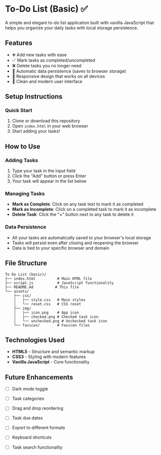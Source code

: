 # To-Do List (Basic) ✅

A simple and elegant to-do list application built with vanilla JavaScript that helps you organize your daily tasks with local storage persistence.

## Features

- ➕ Add new tasks with ease
- ✅ Mark tasks as completed/uncompleted
- ❌ Delete tasks you no longer need
- 💾 Automatic data persistence (saves to browser storage)
- 📱 Responsive design that works on all devices
- 🎨 Clean and modern user interface


## Setup Instructions

### Quick Start
1. Clone or download this repository
2. Open `index.html` in your web browser
3. Start adding your tasks!


## How to Use

### Adding Tasks
1. Type your task in the input field
2. Click the "Add" button or press Enter
3. Your task will appear in the list below

### Managing Tasks
- **Mark as Complete**: Click on any task text to mark it as completed
- **Mark as Incomplete**: Click on a completed task to mark it as incomplete
- **Delete Task**: Click the "×" button next to any task to delete it

### Data Persistence
- All your tasks are automatically saved to your browser's local storage
- Tasks will persist even after closing and reopening the browser
- Data is tied to your specific browser and domain

## File Structure

```
To Do List (basic)/
├── index.html          # Main HTML file
├── script.js           # JavaScript functionality
├── README.md          # This file
└── assets/
    ├── css/
    │   ├── style.css   # Main styles
    │   └── reset.css   # CSS reset
    ├── img/
    │   ├── icon.png    # App icon
    │   ├── checked.png # Checked task icon
    │   └── unchecked.png # Unchecked task icon
    └── favicon/        # Favicon files
```

## Technologies Used

- **HTML5** - Structure and semantic markup
- **CSS3** - Styling with modern features
- **Vanilla JavaScript** - Core functionality


## Future Enhancements

- [ ] Dark mode toggle
- [ ] Task categories
- [ ] Drag and drop reordering
- [ ] Task due dates
- [ ] Export to different formats
- [ ] Keyboard shortcuts
- [ ] Task search functionality

